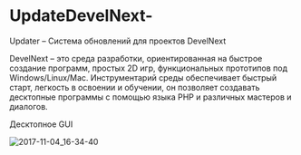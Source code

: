 # UpdateDevelNext-
Updater – Система обновлений для проектов DevelNext

DevelNext – это среда разработки, ориентированная на быстрое создание программ, простых 2D игр, функциональных прототипов под Windows/Linux/Mac. Инструментарий среды обеспечивает быстрый старт, легкость в освоении и обучении, он позволяет создавать десктопные программы с помощью языка PHP и различных мастеров и диалогов.

Десктопное GUI

![2017-11-04_16-34-40](https://user-images.githubusercontent.com/61506534/221895993-46418164-1bc2-45cc-8d1c-a16ace09f9c0.png)
